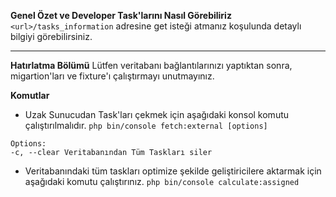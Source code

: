 **Genel Özet ve Developer Task'larını Nasıl Görebiliriz**
`<url>/tasks_information`  adresine get isteği atmanız koşulunda detaylı bilgiyi görebilirsiniz.

___
**Hatırlatma Bölümü**
Lütfen veritabanı bağlantılarınızı yaptıktan sonra, migartion'ları ve fixture'ı çalıştırmayı unutmayınız.

**Komutlar**
* Uzak Sunucudan Task'ları çekmek için aşağıdaki konsol komutu çalıştırılmalıdır.
`php bin/console fetch:external [options]`
```
Options:
-c, --clear Veritabanından Tüm Taskları siler
```

* Veritabanındaki tüm taskları optimize şekilde geliştiricilere aktarmak için aşağıdaki komutu çalıştırınız.
`php bin/console calculate:assigned`
